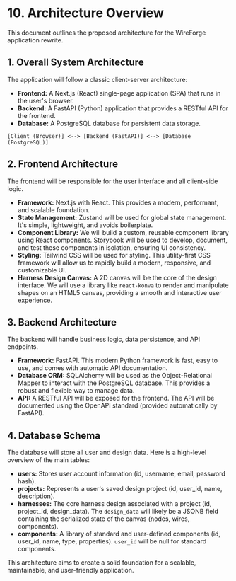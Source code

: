 # 10. Architecture Overview

This document outlines the proposed architecture for the WireForge application rewrite.

## 1. Overall System Architecture

The application will follow a classic client-server architecture:

*   **Frontend:** A Next.js (React) single-page application (SPA) that runs in the user's browser.
*   **Backend:** A FastAPI (Python) application that provides a RESTful API for the frontend.
*   **Database:** A PostgreSQL database for persistent data storage.

```
[Client (Browser)] <--> [Backend (FastAPI)] <--> [Database (PostgreSQL)]
```

## 2. Frontend Architecture

The frontend will be responsible for the user interface and all client-side logic.

*   **Framework:** Next.js with React. This provides a modern, performant, and scalable foundation.
*   **State Management:** Zustand will be used for global state management. It's simple, lightweight, and avoids boilerplate.
*   **Component Library:** We will build a custom, reusable component library using React components. Storybook will be used to develop, document, and test these components in isolation, ensuring UI consistency.
*   **Styling:** Tailwind CSS will be used for styling. This utility-first CSS framework will allow us to rapidly build a modern, responsive, and customizable UI.
*   **Harness Design Canvas:** A 2D canvas will be the core of the design interface. We will use a library like `react-konva` to render and manipulate shapes on an HTML5 canvas, providing a smooth and interactive user experience.

## 3. Backend Architecture

The backend will handle business logic, data persistence, and API endpoints.

*   **Framework:** FastAPI. This modern Python framework is fast, easy to use, and comes with automatic API documentation.
*   **Database ORM:** SQLAlchemy will be used as the Object-Relational Mapper to interact with the PostgreSQL database. This provides a robust and flexible way to manage data.
*   **API:** A RESTful API will be exposed for the frontend. The API will be documented using the OpenAPI standard (provided automatically by FastAPI).

## 4. Database Schema

The database will store all user and design data. Here is a high-level overview of the main tables:

*   **users:** Stores user account information (id, username, email, password hash).
*   **projects:** Represents a user's saved design project (id, user_id, name, description).
*   **harnesses:** The core harness design associated with a project (id, project_id, design_data). The `design_data` will likely be a JSONB field containing the serialized state of the canvas (nodes, wires, components).
*   **components:** A library of standard and user-defined components (id, user_id, name, type, properties). `user_id` will be null for standard components.

This architecture aims to create a solid foundation for a scalable, maintainable, and user-friendly application.
